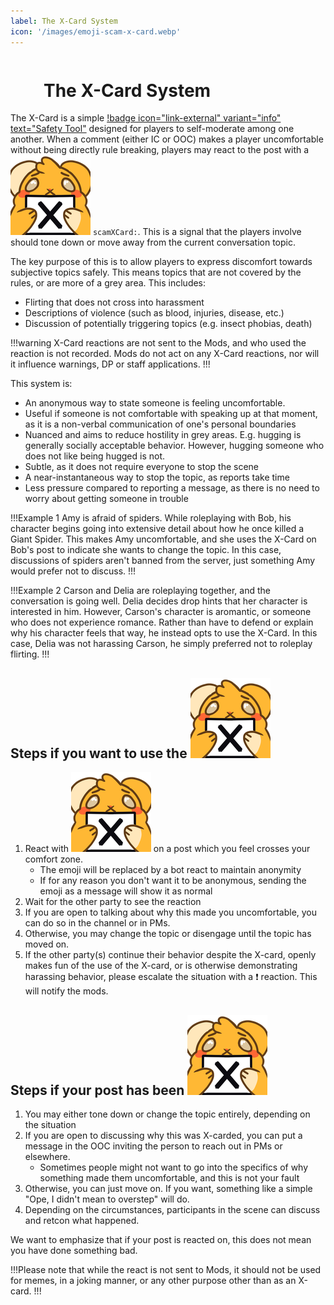 ```yaml
---
label: The X-Card System
icon: '/images/emoji-scam-x-card.webp'
---
```


<style>
h1:before { 
  background: url('/images/emoji-scam-x-card.webp') no-repeat 0 0;
  display: inline-block;
  content: "";
  width: 48px;
  height: 48px;
  margin-bottom: -8px;
  margin-right: 5px;
  background-size: 100%;
}
</style>

# The X-Card System

The X-Card is a simple [!badge icon="link-external" variant="info" text="Safety Tool"](https://en.wikipedia.org/wiki/X-Card) designed for players to self-moderate among one another. When a comment (either IC or OOC) makes a player uncomfortable without being directly rule breaking, players may react to the post with a <img src="/images/emoji-scam-x-card.webp" class="emoji">  `scamXCard:`. This is a signal that the players involve should tone down or move away from the current conversation topic.

The key purpose of this is to allow players to express discomfort towards subjective topics safely. This means topics that are not covered by the rules, or are more of a grey area. This includes:

- Flirting that does not cross into harassment
- Descriptions of violence (such as blood, injuries, disease, etc.)
- Discussion of potentially triggering topics (e.g. insect phobias, death)

!!!warning
X-Card reactions are not sent to the Mods, and who used the reaction is not recorded. Mods do not act on any X-Card reactions, nor will it influence warnings, DP or staff applications.
!!!

This system is:
- An anonymous way to state someone is feeling uncomfortable.
- Useful if someone is not comfortable with speaking up at that moment, as it is a non-verbal communication of one's personal boundaries
- Nuanced and aims to reduce hostility in grey areas. E.g. hugging is generally socially acceptable behavior. However, hugging someone who does not like being hugged is not.
- Subtle, as it does not require everyone to stop the scene
- A near-instantaneous way to stop the topic, as reports take time
- Less pressure compared to reporting a message, as there is no need to worry about getting someone in trouble

!!!Example 1
Amy is afraid of spiders. While roleplaying with Bob, his character begins going into extensive detail about how he once killed a Giant Spider. This makes Amy uncomfortable, and she uses the X-Card on Bob's post to indicate she wants to change the topic. In this case, discussions of spiders aren't banned from the server, just something Amy would prefer not to discuss.
!!!

!!!Example 2
Carson and Delia are roleplaying together, and the conversation is going well. Delia decides drop hints that her character is interested in him. However, Carson's character is aromantic, or someone who does not experience romance. Rather than have to defend or explain why his character feels that way, he instead opts to use the X-Card. In this case, Delia was not harassing Carson, he simply preferred not to roleplay flirting.
!!!

## Steps if you want to use the <img src="/images/emoji-scam-x-card.webp" class="emoji">  
1. React with <img src="/images/emoji-scam-x-card.webp" class="emoji">  on a post which you feel crosses your comfort zone. 
    - The emoji will be replaced by a bot react to maintain anonymity
    - If for any reason you don't want it to be anonymous, sending the emoji as a message will show it as normal
2. Wait for the other party to see the reaction
3. If you are open to talking about why this made you uncomfortable, you can do so in the channel or in PMs. 
4. Otherwise, you may change the topic or disengage until the topic has moved on.
5. If the other party(s) continue their behavior despite the X-card, openly makes fun of the use of the X-card, or is otherwise demonstrating harassing behavior, please escalate the situation with a ❗ reaction. This will notify the mods.

## Steps if your post has been <img src="/images/emoji-scam-x-card.webp" class="emoji">  
1. You may either tone down or change the topic entirely, depending on the situation
2. If you are open to discussing why this was X-carded, you can put a message in the OOC inviting the person to reach out in PMs or elsewhere.
    - Sometimes people might not want to go into the specifics of why something made them uncomfortable, and this is not your fault
3. Otherwise, you can just move on. If you want, something like a simple "Ope, I didn't mean to overstep" will do.
4. Depending on the circumstances, participants in the scene can discuss and retcon what happened.

We want to emphasize that if your post is reacted on, this does not mean you have done something bad. 

!!!Please note that while the react is not sent to Mods, it should not be used for memes, in a joking manner, or any other purpose other than as an X-card.
!!!